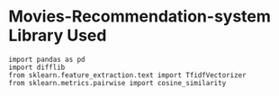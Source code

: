 # Movies-Recommendation-system Library Used
```
import pandas as pd
import difflib
from sklearn.feature_extraction.text import TfidfVectorizer
from sklearn.metrics.pairwise import cosine_similarity
```

